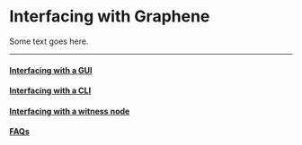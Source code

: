 # Interfacing with Graphene

Some text goes here.

---

#### [Interfacing with a GUI](tutorial-interfacing-with-gui.md)
#### [Interfacing with a CLI](tutorial-interfacing-with-cli.md)
#### [Interfacing with a witness node](tutorial-interfacing-with-witness.md)
#### [FAQs](FAQs.md)